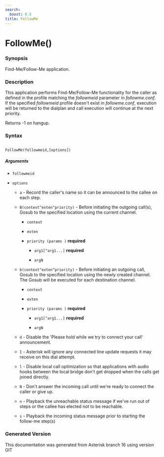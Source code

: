 ```yaml
---
search:
  boost: 0.5
title: FollowMe
---
```


# FollowMe()

### Synopsis

Find-Me/Follow-Me application.

### Description

This application performs Find-Me/Follow-Me functionality for the caller as defined in the profile matching the _followmeid_ parameter in *followme.conf*. If the specified _followmeid_ profile doesn't exist in *followme.conf*, execution will be returned to the dialplan and call execution will continue at the next priority.<br>

Returns -1 on hangup.<br>


### Syntax


```

FollowMe(followmeid,[options])
```
##### Arguments


* `followmeid`

* `options`

    * `a` - Record the caller's name so it can be announced to the callee on each step.<br>


    * `B(context^exten^priority)` - Before initiating the outgoing call(s), Gosub to the specified location using the current channel.<br>

        * `context`

        * `exten`

        * `priority (params )` **required**

            * `arg1[^arg1...]` **required**

            * `argN`


    * `b(context^exten^priority)` - Before initiating an outgoing call, Gosub to the specified location using the newly created channel. The Gosub will be executed for each destination channel.<br>

        * `context`

        * `exten`

        * `priority (params )` **required**

            * `arg1[^arg1...]` **required**

            * `argN`


    * `d` - Disable the 'Please hold while we try to connect your call' announcement.<br>


    * `I` - Asterisk will ignore any connected line update requests it may receive on this dial attempt.<br>


    * `l` - Disable local call optimization so that applications with audio hooks between the local bridge don't get dropped when the calls get joined directly.<br>


    * `N` - Don't answer the incoming call until we're ready to connect the caller or give up.<br>


    * `n` - Playback the unreachable status message if we've run out of steps or the callee has elected not to be reachable.<br>


    * `s` - Playback the incoming status message prior to starting the follow-me step(s)<br>



### Generated Version

This documentation was generated from Asterisk branch 16 using version GIT 